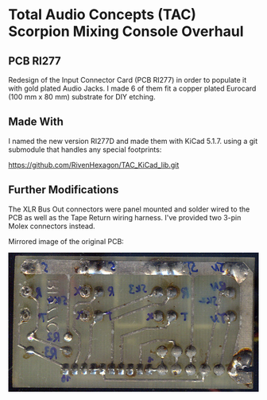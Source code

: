# Total Audio Concepts (TAC) Scorpion Mixing Console Overhaul
## PCB RI277

Redesign of the Input Connector Card (PCB RI277) in order to populate it
with gold plated Audio Jacks. I made 6 of them fit a copper plated Eurocard
(100 mm x 80 mm) substrate for DIY etching.

## Made With

I named the new version RI277D and made them with KiCad 5.1.7. using a git
submodule that handles any special footprints:

https://github.com/RivenHexagon/TAC_KiCad_lib.git

## Further Modifications

The XLR Bus Out connectors were panel mounted and solder wired to the PCB as
well as the Tape Return wiring harness. I've provided two 3-pin Molex connectors
instead.

Mirrored image of the original PCB:

<img src="https://github.com/RivenHexagon/TAC_Scorpion/blob/main/TAC_RI277/RI277C-flip.jpg">
